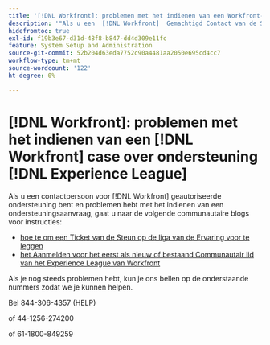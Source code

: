 ```yaml
---
title: '[!DNL Workfront]: problemen met het indienen van een Workfront-ondersteuningskwestie op Experience League'
description: '"Als u een  [!DNL Workfront]  Gemachtigd Contact van de Steun bent en kwesties hebben die een steungeval voorleggen, gelieve ons bij de aantallen hieronder te roepen zodat kunnen wij u helpen.'
hidefromtoc: true
exl-id: f19b3e67-d31d-48f8-b847-dd4d309e11fc
feature: System Setup and Administration
source-git-commit: 52b204d63eda7752c90a4481aa2050e695cd4cc7
workflow-type: tm+mt
source-wordcount: '122'
ht-degree: 0%

---
```


# [!DNL Workfront]: problemen met het indienen van een [!DNL Workfront] case over ondersteuning [!DNL Experience League]

Als u een contactpersoon voor [!DNL Workfront] geautoriseerde ondersteuning bent en problemen hebt met het indienen van een ondersteuningsaanvraag, gaat u naar de volgende communautaire blogs voor instructies:

* [ hoe te om een Ticket van de Steun op de liga van de Ervaring voor te leggen ](https://experienceleaguecommunities.adobe.com/t5/workfront-blogs/how-to-submit-a-support-ticket-on-experience-league/ba-p/461737)
* [ het Aanmelden voor het eerst als nieuw of bestaand Communautair lid van het Experience League van Workfront ](https://experienceleaguecommunities.adobe.com/t5/workfront-blogs/logging-in-for-the-first-time-as-a-new-or-existing-workfront/ba-p/461472)

Als je nog steeds problemen hebt, kun je ons bellen op de onderstaande nummers zodat we je kunnen helpen.

Bel 844-306-4357 (HELP)

of 44-1256-274200

of 61-1800-849259
